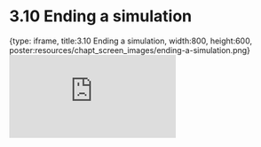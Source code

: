 # 3.10 Ending a simulation
 
{type: iframe, title:3.10 Ending a simulation, width:800, height:600, poster:resources/chapt_screen_images/ending-a-simulation.png}
![](https://andrew-bortvin.github.io/slimNotes/no_toc/ending-a-simulation.html)
 

 
